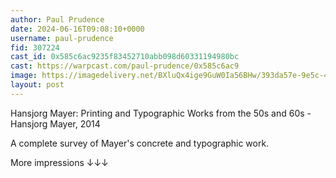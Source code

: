 ```yaml
---
author: Paul Prudence
date: 2024-06-16T09:08:10+0000
username: paul-prudence
fid: 307224
cast_id: 0x585c6ac9235f83452710abb098d60331194980bc
cast: https://warpcast.com/paul-prudence/0x585c6ac9
image: https://imagedelivery.net/BXluQx4ige9GuW0Ia56BHw/393da57e-9e5c-48f2-6e9f-3e9eae2e4300/original
layout: post
---
```

Hansjorg Mayer: Printing and Typographic Works from the 50s and 60s -  Hansjorg Mayer, 2014  
  
A complete survey of Mayer's concrete and typographic work.  
  
More impressions ↓↓↓  

<img src='https://imagedelivery.net/BXluQx4ige9GuW0Ia56BHw/393da57e-9e5c-48f2-6e9f-3e9eae2e4300/original' alt='' referrerpolicy='no-referrer'/>
<img src='https://imagedelivery.net/BXluQx4ige9GuW0Ia56BHw/8084d9a9-9f4e-4f1a-9d49-1d947b8baa00/original' alt='' referrerpolicy='no-referrer'/>